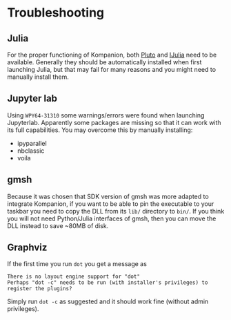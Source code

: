 # Troubleshooting

## Julia

For the proper functioning of Kompanion, both [Pluto](https://plutojl.org/) and [IJulia](https://julialang.github.io/IJulia.jl/stable/) need to be available. Generally they should be automatically installed when first launching Julia, but that may fail for many reasons and you might need to manually install them.

## Jupyter lab

Using `WPY64-31310` some warnings/errors were found when launching Jupyterlab. Apparently some packages are missing so that it can work with its full capabilities. You may overcome this by manually installing:

- ipyparallel
- nbclassic
- voila

## gmsh

Because it was chosen that SDK version of gmsh was more adapted to integrate Kompanion, if you want to be able to pin the executable to your taskbar you need to copy the DLL from its `lib/` directory to `bin/`. If you think you will not need Python/Julia interfaces of gmsh, then you can move the DLL instead to save ~80MB of disk.

## Graphviz

If the first time you run `dot` you get a message as

```text
There is no layout engine support for "dot"
Perhaps "dot -c" needs to be run (with installer's privileges) to register the plugins?
```

Simply run `dot -c` as suggested and it should work fine (without admin privileges).
